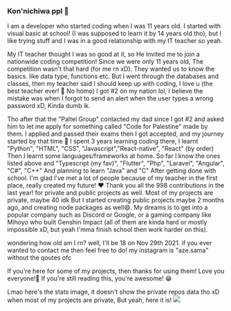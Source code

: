 ### Kon'nichiwa ppl 🥰

I am a developer who started coding when I was 11 years old.
I started with visual basic at school! (I was supposed to learn it by 14 years old tho), but I like trying stuff and I was in a good relationship with my IT teacher so yeah.

My IT teacher thought I was so good at it, so He invited me to join a nationwide coding competition!
Since we were only 11 years old, The competition wasn't that hard (for me rn xD). They wanted us to know the basics.
like data type, functions etc.
But I went through the databases and classes, then my teacher said I should keep up with coding, I love u (the best teacher ever! 🥰 No homo)
I got #2 on my nation lol, I believe the mistake was when I forgot to send an alert when the user types a wrong password xD, Kinda dumb ik.

Tho after that the "Paltel Group" contacted my dad since I got #2 and asked him to let me apply for something called "Code for Palestine" made by them.
I applied and passed their exams then I got accepted, and my journey started by that time 💙
I spent 3 years learning coding there, I learnt "Python", "HTML", "CSS", "Javascript","React-native", "React" (by order)
Then I learnt some languages/frameworks at home. So far I know the ones listed above and "Typescript (my fav)", "Flutter", "Php", "Laravel", "Angular", "C#", "C++"
And planning to learn "Java" and "C" After getting done with school.
I'm glad I've met a lot of people because of my teacher in the first place, really created my future! ❤
Thank you all the 998 contributions in the last year! for private and public projects as well.
Most of my projects are private, maybe 40 idk
But I started creating public projects maybe 2 months ago, and creating node packages as well😄.
My dreams is to get into a popular company such as Discord or Google, or a gaming company like Mihoyo who built Genshin Impact (all of them are kinda hard or mostly impossible xD, but yeah I'mma finish school then work harder on this).

wondering how old am I rn? well, I'll be 18 on Nov 29th 2021.
if you ever wanted to contact me then feel free to do!
my instagram is "aze.sama" without the qoutes ofc


If you're here for some of my projects, then thanks for using them! Love you everyone!🥰
If you're still reading this, you're awesome! 😁


Lmao here's the stats image, it doesn't show the private repos data tho xD when most of my projects are private,
But yeah, here it is!
<img src= "https://github-readme-stats.vercel.app/api?username=subhiashraf912&&show_icons=true&title_color=ffffff&icon_color=bb2acf&text_color=daf7dc&bg_color=151515">
